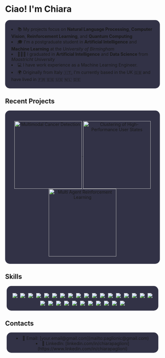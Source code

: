 # Ciao! I'm Chiara
<div style="background-color: rgba(50, 50, 70, 1); padding: 20px; border-radius: 15px;">
  <br\>
  <!-- <img align="right" src="https://user-images.githubusercontent.com/74038190/216649417-9acc58df-9186-4132-ad43-819a57babb67.gif" width="150" />
  <ul style="list-style-type: disc; padding-left: 20px; padding-top: 15px; align-items: center;"> -->
    <li>📚 My projects focus on <strong>Natural Language Processing</strong>, <strong>Computer Vision</strong>, <strong>Reinforcement Learning</strong>, and <strong>Quantum Computing</strong></li>
    <li>🎓 I'm a postgraduate student in <strong>Artificial Intelligence</strong> and <strong>Machine Learning</strong> at the <em>University of Birmingham</em></li>
    <li>👩🏼‍🎓 I graduated in <strong>Artificial Intelligence</strong> and <strong>Data Science</strong> from <em>Maastricht University</em></li>
    <li>💻 I have work experience as a Machine Learning Engineer.</li>
    <li>🌍 Originally from Italy 🇮🇹, I'm currently based in the UK 🇬🇧 and have lived in 🇫🇷 🇪🇸 🇺🇸 🇳🇱 🇩🇪</li>
  </ul>
</div>

## Recent Projects

<div style="background-color: rgba(50, 50, 70, 1); padding: 10px; padding-top: 20px; border-radius: 15px; align-items: center;">
  <p align="center">
    <a href="https://github.com/chiarapaglioni/PasqalAIQuantumChallenge">
      <img width="220" src="https://github-readme-stats.vercel.app/api/pin/?username=chiarapaglioni&repo=PasqalAIQuantumChallenge&theme=react&bg_color=1F222E&title_color=F85D7F&hide_border=true&icon_color=F8D866&show_icons=false" align="center" alt="Multimodal Cancer Detection"/>
    </a>
    <a href="https://github.com/chiarapaglioni/UserStates-Clustering">
      <img width="220" src="https://github-readme-stats.vercel.app/api/pin/?username=chiarapaglioni&repo=UserStates-Clustering&theme=react&bg_color=1F222E&title_color=F85D7F&hide_border=true&icon_color=F8D866&show_icons=false" align="center" alt="Clustering of High-Performance User States"/>
    </a>
    <a href="https://github.com/chiarapaglioni/MultiAgentSurveillance">
      <img width="220" src="https://github-readme-stats.vercel.app/api/pin/?username=chiarapaglioni&repo=MultiAgentSurveillance&theme=react&bg_color=1F222E&title_color=F85D7F&hide_border=true&icon_color=F8D866&show_icons=false" align="center" alt="Multi Agent Reinforcement Learning"/>
    </a>
  </p>
</div>

## Skills
<div style="background-color: rgba(50, 50, 70, 1); padding: 10px; border-radius: 15px; margin: 5px; text-align: center; align-items: center; padding-top: 20px;">
  <img src="https://img.shields.io/badge/Python-3776AB?logo=python&logoColor=white" style="margin: 3px;" />
  <img src="https://img.shields.io/badge/Java-007396?logo=openjdk&logoColor=white" style="margin: 3px;" />
  <img src="https://img.shields.io/badge/R-276DC3?logo=r&logoColor=white" style="margin: 3px;" />
  <img src="https://img.shields.io/badge/SQL-003B57?logo=postgresql&logoColor=white" style="margin: 3px;" />
  <img src="https://img.shields.io/badge/Bash-4EAA25?logo=gnu-bash&logoColor=white" style="margin: 3px;" />
  <img src="https://img.shields.io/badge/MATLAB-0076A8?logo=Matlab&logoColor=white" style="margin: 3px;" />
  <img src="https://img.shields.io/badge/PyTorch-EE4C2C?logo=pytorch&logoColor=white" style="margin: 3px;" />
  <img src="https://img.shields.io/badge/scikit--learn-F7931E?logo=scikit-learn&logoColor=white" style="margin: 3px;" />
  <img src="https://img.shields.io/badge/TensorFlow-FF6F00?logo=tensorflow&logoColor=white" style="margin: 3px;" />
  <img src="https://img.shields.io/badge/Keras-D00000?logo=keras&logoColor=white" style="margin: 3px;" />
  <img src="https://img.shields.io/badge/NumPy-013243?logo=numpy&logoColor=white" style="margin: 3px;" />
  <img src="https://img.shields.io/badge/pandas-150458?logo=pandas&logoColor=white" style="margin: 3px;" />
  <img src="https://img.shields.io/badge/SciPy-8CAAE6?logo=scipy&logoColor=white" style="margin: 3px;" />
  <img src="https://img.shields.io/badge/Matplotlib-%23ffffff?logo=Matplotlib&logoColor=black" style="margin: 3px;" />
  <img src="https://img.shields.io/badge/Seaborn-3D9B4B?logo=seaborn&logoColor=white" style="margin: 3px;" />
  <img src="https://img.shields.io/badge/Qiskit-6929C4?logo=Qiskit&logoColor=white" style="margin: 3px;" />
  <img src="https://img.shields.io/badge/JSON-000000?logo=json&logoColor=white" style="margin: 3px;" />
  <img src="https://img.shields.io/badge/XML-8A2BE2?logo=xml&logoColor=white" style="margin: 3px;" />
  <img src="https://img.shields.io/badge/YAML-CB171E?logo=yaml&logoColor=white" style="margin: 3px;" />
  <img src="https://img.shields.io/badge/TOML-9B4F96?logo=toml&logoColor=white" style="margin: 3px;" />
  <img src="https://img.shields.io/badge/Conda-44A833?logo=anaconda&logoColor=white" style="margin: 3px;" />
  <img src="https://img.shields.io/badge/Pyenv-306998?logo=python&logoColor=white" style="margin: 3px;" />
  <img src="https://img.shields.io/badge/Maven-C71A36?logo=apache-maven&logoColor=white" style="margin: 3px;" />
  <img src="https://img.shields.io/badge/Gradle-02303A?logo=gradle&logoColor=white" style="margin: 3px;" />
  <img src="https://img.shields.io/badge/AWS-232F3E?logo=amazonwebservices&logoColor=white" style="margin: 3px;" />
  <img src="https://img.shields.io/badge/Docker-2496ED?logo=docker&logoColor=white" style="margin: 3px;" />
  <img src="https://img.shields.io/badge/Git-FF3366?logo=git&logoColor=white" style="margin: 3px;" />
  <img src="https://img.shields.io/badge/GitHub-181717?logo=github&logoColor=white" style="margin: 3px;" />
  <img src="https://img.shields.io/badge/Artifactory-41BF47?logo=jfrog&logoColor=white" style="margin: 3px;" />
</div>

<!-- ## ⚙️ GitHub Analytics
<p align="center">
  <a href="https://github.com/AVS1508">
    <img height="150em" src="https://github-readme-stats.vercel.app/api?username=null3000&show_icons=true&locale=en&count_private=true&hide_rank=true&custom_title=My%20GitHub%20Stats&disable_animations=false&theme=algolia"/>
    <img height="150em" src="https://github-readme-stats.vercel.app/api/top-langs/?username=chiarapaglioni&langs_count=8&theme=algolia"/>
  </a>
</p> -->

## Contacts
<div style="background-color: rgba(50, 50, 70, 1); padding: 5px; padding-top: 10px; border-radius: 15px; margin: 5px; text-align: center;">
   <br\>
      <li> 📧 Email: [your.email@gmail.com](mailto:paglionic@gmail.com)  
      <li> 💼 LinkedIn: [linkedin.com/in/chiarapaglioni](https://www.linkedin.com/in/chiarapaglioni)
    </ul>
</div>
